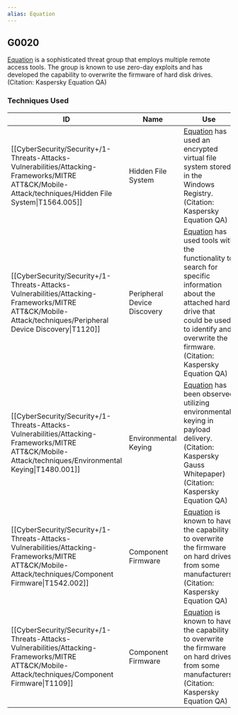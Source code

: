 ```yaml
---
alias: Equation
---
```


## G0020

[Equation](https://attack.mitre.org/groups/G0020) is a sophisticated threat group that employs multiple remote access tools. The group is known to use zero-day exploits and has developed the capability to overwrite the firmware of hard disk drives. (Citation: Kaspersky Equation QA)


### Techniques Used

| ID | Name | Use |
| --- | --- | --- |
| [[CyberSecurity/Security+/1-Threats-Attacks-Vulnerabilities/Attacking-Frameworks/MITRE ATT&CK/Mobile-Attack/techniques/Hidden File System\|T1564.005]] | Hidden File System | [Equation](https://attack.mitre.org/groups/G0020) has used an encrypted virtual file system stored in the Windows Registry.(Citation: Kaspersky Equation QA) |
| [[CyberSecurity/Security+/1-Threats-Attacks-Vulnerabilities/Attacking-Frameworks/MITRE ATT&CK/Mobile-Attack/techniques/Peripheral Device Discovery\|T1120]] | Peripheral Device Discovery | [Equation](https://attack.mitre.org/groups/G0020) has used tools with the functionality to search for specific information about the attached hard drive that could be used to identify and overwrite the firmware.(Citation: Kaspersky Equation QA) |
| [[CyberSecurity/Security+/1-Threats-Attacks-Vulnerabilities/Attacking-Frameworks/MITRE ATT&CK/Mobile-Attack/techniques/Environmental Keying\|T1480.001]] | Environmental Keying | [Equation](https://attack.mitre.org/groups/G0020) has been observed utilizing environmental keying in payload delivery.(Citation: Kaspersky Gauss Whitepaper)(Citation: Kaspersky Equation QA) |
| [[CyberSecurity/Security+/1-Threats-Attacks-Vulnerabilities/Attacking-Frameworks/MITRE ATT&CK/Mobile-Attack/techniques/Component Firmware\|T1542.002]] | Component Firmware | [Equation](https://attack.mitre.org/groups/G0020) is known to have the capability to overwrite the firmware on hard drives from some manufacturers.(Citation: Kaspersky Equation QA)  |
| [[CyberSecurity/Security+/1-Threats-Attacks-Vulnerabilities/Attacking-Frameworks/MITRE ATT&CK/Mobile-Attack/techniques/Component Firmware\|T1109]] | Component Firmware | [Equation](https://attack.mitre.org/groups/G0020) is known to have the capability to overwrite the firmware on hard drives from some manufacturers.(Citation: Kaspersky Equation QA) |
